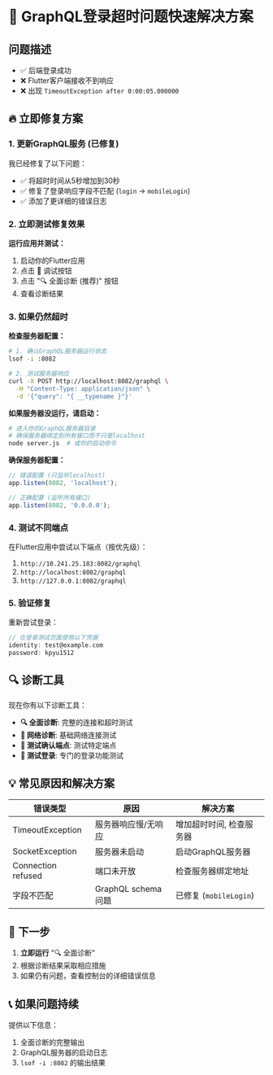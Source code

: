 # 🚨 GraphQL登录超时问题快速解决方案

## 问题描述
- ✅ 后端登录成功
- ❌ Flutter客户端接收不到响应
- ❌ 出现 `TimeoutException after 0:00:05.000000`

## 🔥 立即修复方案

### 1. 更新GraphQL服务 (已修复)
我已经修复了以下问题：
- ✅ 将超时时间从5秒增加到30秒
- ✅ 修复了登录响应字段不匹配 (`login` → `mobileLogin`)
- ✅ 添加了更详细的错误日志

### 2. 立即测试修复效果

**运行应用并测试：**
1. 启动你的Flutter应用
2. 点击 🐛 调试按钮
3. 点击 "🔍 全面诊断 (推荐)" 按钮
4. 查看诊断结果

### 3. 如果仍然超时

**检查服务器配置：**

```bash
# 1. 确认GraphQL服务器运行状态
lsof -i :8082

# 2. 测试服务器响应
curl -X POST http://localhost:8082/graphql \
  -H "Content-Type: application/json" \
  -d '{"query": "{ __typename }"}'
```

**如果服务器没运行，请启动：**
```bash
# 进入你的GraphQL服务器目录
# 确保服务器绑定到所有接口而不只是localhost
node server.js  # 或你的启动命令
```

**确保服务器配置：**
```javascript
// 错误配置 (只监听localhost)
app.listen(8082, 'localhost');

// 正确配置 (监听所有接口)
app.listen(8082, '0.0.0.0');
```

### 4. 测试不同端点

在Flutter应用中尝试以下端点（按优先级）：
1. `http://10.241.25.183:8082/graphql`
2. `http://localhost:8082/graphql`
3. `http://127.0.0.1:8082/graphql`

### 5. 验证修复

重新尝试登录：
```dart
// 在登录测试页面使用以下凭据
identity: test@example.com
password: kpyu1512
```

## 🔍 诊断工具

现在你有以下诊断工具：
- **🔍 全面诊断**: 完整的连接和超时测试
- **🔗 网络诊断**: 基础网络连接测试
- **🎯 测试确认端点**: 测试特定端点
- **🔐 测试登录**: 专门的登录功能测试

## 💡 常见原因和解决方案

| 错误类型 | 原因 | 解决方案 |
|---------|------|---------|
| TimeoutException | 服务器响应慢/无响应 | 增加超时时间, 检查服务器 |
| SocketException | 服务器未启动 | 启动GraphQL服务器 |
| Connection refused | 端口未开放 | 检查服务器绑定地址 |
| 字段不匹配 | GraphQL schema问题 | 已修复 (`mobileLogin`) |

## 🎯 下一步

1. **立即运行** "🔍 全面诊断"
2. 根据诊断结果采取相应措施
3. 如果仍有问题，查看控制台的详细错误信息

## 📞 如果问题持续

提供以下信息：
1. 全面诊断的完整输出
2. GraphQL服务器的启动日志
3. `lsof -i :8082` 的输出结果 